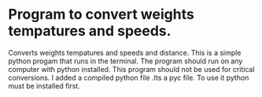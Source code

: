 # Program to convert weights tempatures and speeds.
Converts weights tempatures and speeds and distance.
This is a simple python progam that runs in the terminal.
The program should run on any computer with python installed.
This program should not be used for critical conversions.
I added a compiled python file .Its a pyc file.
To use it python must be installed first.
